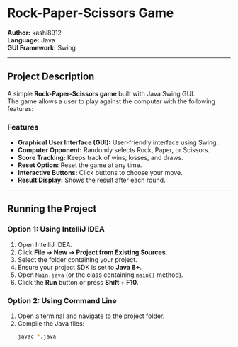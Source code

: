 # Rock-Paper-Scissors Game

**Author:** kashi8912  
**Language:** Java  
**GUI Framework:** Swing  

---

## Project Description
A simple **Rock-Paper-Scissors game** built with Java Swing GUI.  
The game allows a user to play against the computer with the following features:

### Features
- **Graphical User Interface (GUI):** User-friendly interface using Swing.  
- **Computer Opponent:** Randomly selects Rock, Paper, or Scissors.  
- **Score Tracking:** Keeps track of wins, losses, and draws.  
- **Reset Option:** Reset the game at any time.  
- **Interactive Buttons:** Click buttons to choose your move.  
- **Result Display:** Shows the result after each round.  

---

## Running the Project

### Option 1: Using IntelliJ IDEA
1. Open IntelliJ IDEA.  
2. Click **File → New → Project from Existing Sources**.  
3. Select the folder containing your project.  
4. Ensure your project SDK is set to **Java 8+**.  
5. Open `Main.java` (or the class containing `main()` method).  
6. Click the **Run** button or press **Shift + F10**.  

### Option 2: Using Command Line
1. Open a terminal and navigate to the project folder.  
2. Compile the Java files:  
   ```bash
   javac *.java
